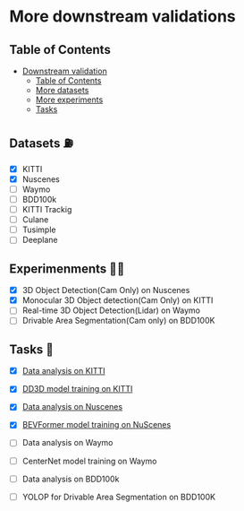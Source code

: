 # More downstream validations 

## Table of Contents

- [Downstream validation](#validation)
  - [Table of Contents](#table-of-contents)
  - [More datasets](#datasets)
  - [More experiments](#experimenments)
  - [Tasks](#tasks)


## Datasets :fuelpump:
* [x] KITTI
* [x] Nuscenes
* [ ] Waymo
* [ ] BDD100k
* [ ] KITTI Trackig
* [ ] Culane
* [ ] Tusimple
* [ ] Deeplane

## Experimenments :woman_technologist:
* [x] 3D Object Detection(Cam Only) on Nuscenes
* [x] Monocular 3D Object detection(Cam Only) on KITTI
* [ ] Real-time 3D Object Detection(Lidar) on Waymo
* [ ] Drivable Area Segmentation(Cam only) on BDD100K

## Tasks :hugs:
* [x] [Data analysis on KITTI](https://github.com/towardsautonomy/DatasetEquity/blob/main/data_analysis/kitti_dataset_distribution_analysis.ipynb)
* [x] [DD3D model training on KITTI](https://github.com/towardsautonomy/dd3d/tree/081a4815565ff4164d50fa06d88e46b23b4c9752)

* [x] [Data analysis on Nuscenes](https://github.com/towardsautonomy/DatasetEquity/blob/downstream-validation-generalize-on-more-datasets/data_analysis/nuscenes_dataset_distribution_analysis.ipynb)
* [x] [BEVFormer model training on NuScenes](https://github.com/towardsautonomy/BEVFormer/tree/2d36d66b1237bec51c68d1f5ab43310adad2a5e1)

* [ ] Data analysis on Waymo
* [ ] CenterNet model training on Waymo

* [ ] Data analysis on BDD100k
* [ ] YOLOP for Drivable Area Segmentation on BDD100K

